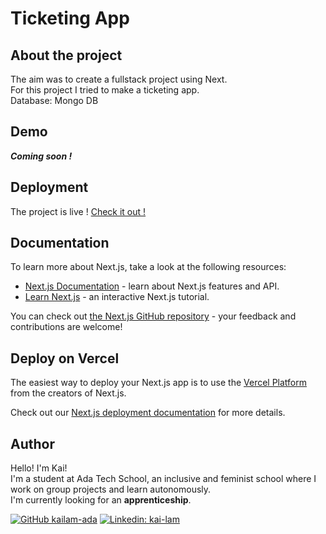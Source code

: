 # Ticketing App
<!-- ABOUT THE PROJECT -->

## About the project
<p>
The aim was to create a fullstack project using Next.<br/>
For this project I tried to make a ticketing app.<br/>
Database: Mongo DB
</p>

## Demo

***Coming soon !***

## Deployment

The project is live ! [Check it out !](https://ticketing-app-by-kai.vercel.app/)

## Documentation

To learn more about Next.js, take a look at the following resources:

- [Next.js Documentation](https://nextjs.org/docs) - learn about Next.js features and API.
- [Learn Next.js](https://nextjs.org/learn) - an interactive Next.js tutorial.

You can check out [the Next.js GitHub repository](https://github.com/vercel/next.js/) - your feedback and contributions are welcome!

## Deploy on Vercel

The easiest way to deploy your Next.js app is to use the [Vercel Platform](https://vercel.com/new?utm_medium=default-template&filter=next.js&utm_source=create-next-app&utm_campaign=create-next-app-readme) from the creators of Next.js.

Check out our [Next.js deployment documentation](https://nextjs.org/docs/deployment) for more details.

## Author

Hello! I'm Kai!<br/>
I'm a student at Ada Tech School, an inclusive and feminist school where I work on group projects and learn autonomously.<br/>
I'm currently looking for an **apprenticeship**.

[![GitHub kailam-ada](https://img.shields.io/github/followers/kailam-ada)](https://github.com/kailam-ada)
[![Linkedin: kai-lam](https://img.shields.io/badge/-kailam-blue?style=flat-square&logo=Linkedin&logoColor=white&link=https://www.linkedin.com/in/kai-lam)](https://linkedin.com/in/kai-lam)
